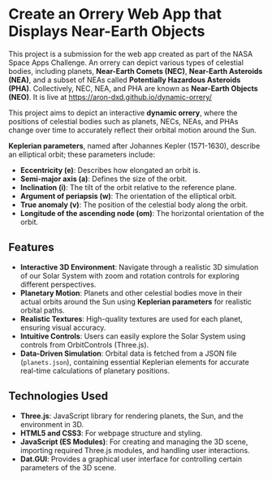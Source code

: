 # Create an Orrery Web App that Displays Near-Earth Objects

This project is a submission for the web app created as part of the NASA Space Apps Challenge. An orrery can depict various types of celestial bodies, including planets, **Near-Earth Comets (NEC)**, **Near-Earth Asteroids (NEA)**, and a subset of NEAs called **Potentially Hazardous Asteroids (PHA)**. Collectively, NEC, NEA, and PHA are known as **Near-Earth Objects (NEO)**. It is live at https://aron-dxd.github.io/dynamic-orrery/

This project aims to depict an interactive **dynamic orrery**, where the positions of celestial bodies such as planets, NECs, NEAs, and PHAs change over time to accurately reflect their orbital motion around the Sun.

**Keplerian parameters**, named after Johannes Kepler (1571-1630), describe an elliptical orbit; these parameters include:
- **Eccentricity (e)**: Describes how elongated an orbit is.
- **Semi-major axis (a)**: Defines the size of the orbit.
- **Inclination (i)**: The tilt of the orbit relative to the reference plane.
- **Argument of periapsis (w)**: The orientation of the elliptical orbit.
- **True anomaly (v)**: The position of the celestial body along the orbit.
- **Longitude of the ascending node (om)**: The horizontal orientation of the orbit.

## Features

- **Interactive 3D Environment**: Navigate through a realistic 3D simulation of our Solar System with zoom and rotation controls for exploring different perspectives.
- **Planetary Motion**: Planets and other celestial bodies move in their actual orbits around the Sun using **Keplerian parameters** for realistic orbital paths.
- **Realistic Textures**: High-quality textures are used for each planet, ensuring visual accuracy.
- **Intuitive Controls**: Users can easily explore the Solar System using controls from OrbitControls (Three.js).
- **Data-Driven Simulation**: Orbital data is fetched from a JSON file (`planets.json`), containing essential Keplerian elements for accurate real-time calculations of planetary positions.

## Technologies Used

- **Three.js**: JavaScript library for rendering planets, the Sun, and the environment in 3D.
- **HTML5 and CSS3**: For webpage structure and styling.
- **JavaScript (ES Modules)**: For creating and managing the 3D scene, importing required Three.js modules, and handling user interactions.
- **Dat.GUI**: Provides a graphical user interface for controlling certain parameters of the 3D scene.

